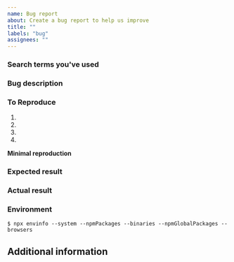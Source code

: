 ```yaml
---
name: Bug report
about: Create a bug report to help us improve
title: ""
labels: "bug"
assignees: ""
---
```


<!--
Thank you for reporting an issue.

Please fill in as much of the template below as you're able. Feel free to delete any section you don't think applies, but be aware that the more comprehensive your description, the easier it is to take it into account.
-->

### Search terms you've used

<!-- What search terms have you used to check whether this bug was already reported? -->

### Bug description

<!-- A short description of what the problem is. -->

### To Reproduce

1.
2.
3.
4.

**Minimal reproduction**

<!--
Adding a minimal reproduction of the bug makes it as easy as possible to get it fixed.
To do so, fork the following CodeSandbox, insert the minimal code that demonstrates the problem,
and share the resulting link here:
https://codesandbox.io/s/github/inrupt/solid-client-notifications/tree/main/.codesandbox/sandbox

-->

### Expected result

<!-- A clear and concise description of what you expected to happen -->

### Actual result

<!-- A description of what actually happened -->

### Environment

<!--
Please run

  npx envinfo --system --npmPackages --binaries --npmGlobalPackages --browsers

in your project folder and paste the output here:
-->

```
$ npx envinfo --system --npmPackages --binaries --npmGlobalPackages --browsers
```

## Additional information

<!-- Add any other relevant information that might be useful to understand and find a solution to the problem -->
